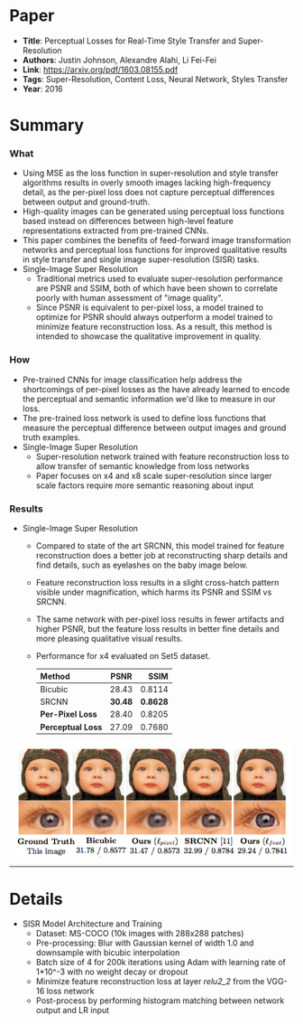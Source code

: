 # Paper

* **Title**: Perceptual Losses for Real-Time Style Transfer
and Super-Resolution
* **Authors**: Justin Johnson, Alexandre Alahi, Li Fei-Fei
* **Link**: https://arxiv.org/pdf/1603.08155.pdf
* **Tags**: Super-Resolution, Content Loss, Neural Network, Styles Transfer
* **Year**: 2016

# Summary

### What

  * Using MSE as the loss function in super-resolution and style transfer algorithms results in overly smooth images lacking high-frequency detail, as the per-pixel loss does not capture perceptual differences between output and ground-truth.
  * High-quality images can be generated using perceptual loss functions based instead on differences between high-level feature representations extracted from pre-trained CNNs.
  * This paper combines the benefits of feed-forward image transformation networks and perceptual loss functions for improved qualitative results in style transfer and single image super-resolution (SISR) tasks.
  * Single-Image Super Resolution
	  * Traditional metrics used to evaluate super-resolution performance are PSNR and SSIM, both of which have been shown to correlate poorly with human assessment of "image quality".
	  * Since PSNR is equivalent to per-pixel loss, a model trained to optimize for PSNR should always outperform a model trained to minimize feature reconstruction loss. As a result, this method is intended to showcase the qualitative improvement in quality.


### How

  * Pre-trained CNNs for image classification help address the shortcomings of per-pixel losses as the have already learned to encode the perceptual and semantic information we'd like to measure in our loss. 
  * The pre-trained loss network is used to define loss functions that measure the perceptual difference between output images and ground truth examples.
  * Single-Image Super Resolution
	  * Super-resolution network trained with feature reconstruction loss to allow transfer of semantic knowledge from loss networks
	  * Paper focuses on x4 and x8 scale super-resolution since larger scale factors require more semantic reasoning about input


### Results

  * Single-Image Super Resolution
	  * Compared to state of the art SRCNN, this model trained for feature reconstruction does a better job at reconstructing sharp details and find details, such as eyelashes on the baby image below.
	  * Feature reconstruction loss results in a slight cross-hatch pattern visible under magnification, which harms its PSNR and SSIM vs SRCNN.
	  * The same network with per-pixel loss results in fewer artifacts and higher PSNR, but the feature loss results in better fine details and more pleasing qualitative visual results.
	  * Performance for x4 evaluated on Set5 dataset.
	   
		| Method           | PSNR           | SSIM  |
		| -------------    |:-------------: | -----:|
		| Bicubic          | 28.43          | 0.8114|
		| SRCNN            | **30.48**          | **0.8628**|
		| **Per-Pixel Loss**   | 28.40          | 0.8205|
		| **Perceptual Loss**  | 27.09          | 0.7680|
	



![Sampling Process](img/perceptual_loss/1.png?raw=true "Sampling process")


-------------------------

# Details

* SISR Model Architecture and Training
  * Dataset: MS-COCO (10k images with 288x288 patches)
  * Pre-processing: Blur with Gaussian kernel of width 1.0 and downsample with bicubic interpolation
  * Batch size of 4 for 200k iterations using Adam with learning rate of 1*10^-3 with no weight decay or dropout
  * Minimize feature reconstruction loss at layer *relu2_2* from the VGG-16 loss network
  * Post-process by performing histogram matching between network output and LR input
